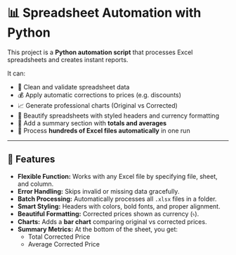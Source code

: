 # 📊 Spreadsheet Automation with Python

This project is a **Python automation script** that processes Excel spreadsheets and creates instant reports.

It can:
- 🧹 Clean and validate spreadsheet data  
- 💰 Apply automatic corrections to prices (e.g. discounts)  
- 📈 Generate professional charts (Original vs Corrected)  
- 🎨 Beautify spreadsheets with styled headers and currency formatting  
- 📑 Add a summary section with **totals and averages**  
- 🤖 Process **hundreds of Excel files automatically** in one run  

---

## 🔧 Features

- **Flexible Function:** Works with any Excel file by specifying file, sheet, and column.  
- **Error Handling:** Skips invalid or missing data gracefully.  
- **Batch Processing:** Automatically processes all `.xlsx` files in a folder.  
- **Smart Styling:** Headers with colors, bold fonts, and proper alignment.  
- **Beautiful Formatting:** Corrected prices shown as currency (৳).  
- **Charts:** Adds a **bar chart** comparing original vs corrected prices.  
- **Summary Metrics:** At the bottom of the sheet, you get:
  - Total Corrected Price  
  - Average Corrected Price
